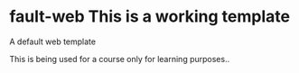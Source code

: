 # fault-web This is a working template
A default web template

This is being used for a course only for learning purposes..
